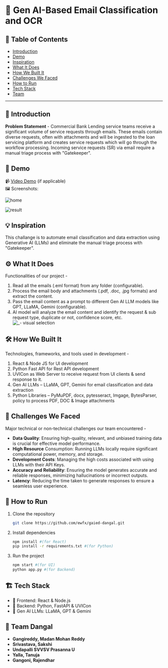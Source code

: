 # 🚀 Gen AI-Based Email Classification and OCR

## 📌 Table of Contents
- [Introduction](#introduction)
- [Demo](#demo)
- [Inspiration](#inspiration)
- [What It Does](#what-it-does)
- [How We Built It](#how-we-built-it)
- [Challenges We Faced](#challenges-we-faced)
- [How to Run](#how-to-run)
- [Tech Stack](#tech-stack)
- [Team](#team)

---

## 🎯 Introduction
**Problem Statement** - Commercial Bank Lending service teams receive a significant volume of service requests through emails. These emails contain diverse requests, often with attachments and will be ingested to the loan servicing platform and creates service requests which will go through the workflow processing. Incoming service requests (SR) via email require a manual triage process with "Gatekeeper".

## 🎥 Demo
📹 [Video Demo](#) (if applicable)  
🖼️ Screenshots:

![home](https://github.com/user-attachments/assets/bb42e299-ec15-4fb4-bef4-260cbc713314)

![result](https://github.com/user-attachments/assets/b97a2111-54e3-48cd-9256-caefa744a937)


## 💡 Inspiration
This challange is to automate email classification and data extraction using Generative AI (LLMs) and eliminate the manual triage process with "Gatekeeper".

## ⚙️ What It Does
Functionalities of our project -
1. Read all the emails (.eml format) from any folder (configurable).
2. Process the email body and attachments (.pdf, .doc, .jpg formats) and extract the content.
3. Pass the email content as a prompt to different Gen AI LLM models like GPT, LLaMA, Gemini (configurable).
4. AI model will analyze the email content and identify the request & sub request type, duplicate or not, confidence score, etc.
![_- visual selection](https://github.com/user-attachments/assets/8e3fa8f1-6d8d-438e-9bb7-29483d7e3d84)


## 🛠️ How We Built It
Technologies, frameworks, and tools used in development -
1. React & Node JS for UI development
2. Python Fast API for Rest API development
3. UVICon as Web Server to receive request from UI clients & send response to it.
4. Gen AI LLMs – LLaMA, GPT, Gemini for email classification and data extraction 
5. Python Libraries – PyMuPDF, docx, pytesseract, Imgage, BytesParser, policy to process PDF, DOC & Image attachments

## 🚧 Challenges We Faced
Major technical or non-technical challenges our team encountered -
- **Data Quality**: Ensuring high-quality, relevant, and unbiased training data is crucial for effective model performance.
- **High Resource** Consumption: Running LLMs locally require significant computational power, memory, and storage.
- **Development Costs**: Managing the high costs associated with using LLMs with their API Keys.
- **Accuracy and Reliability**: Ensuring the model generates accurate and reliable responses, minimizing hallucinations or incorrect outputs.
- **Latency**: Reducing the time taken to generate responses to ensure a seamless user experience.

## 🏃 How to Run
1. Clone the repository  
   ```sh
   git clone https://github.com/ewfx/gaied-dangal.git
   ```
2. Install dependencies  
   ```sh
   npm install #(for React)
   pip install -r requirements.txt #(for Python)
   ```
3. Run the project  
   ```sh
   npm start #(for UI)
   python app.py #(for Backend)
   ```

## 🏗️ Tech Stack
- 🔹 Frontend: React & Node.js
- 🔹 Backend:  Python, FastAPI & UVICon
- 🔹 Gen AI LLMs: LLaMA, GPT & Gemini

## 👥 Team Dangal
- **Gangireddy, Madan Mohan Reddy**
- **Srivastava, Sakshi**
- **Undapalli SVVSV Prasanna U**
- **Yalla, Tanuja**
- **Gangoni, Rajendhar**
